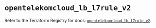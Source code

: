 # `opentelekomcloud_lb_l7rule_v2`

Refer to the Terraform Registry for docs: [`opentelekomcloud_lb_l7rule_v2`](https://registry.terraform.io/providers/opentelekomcloud/opentelekomcloud/1.36.40/docs/resources/lb_l7rule_v2).
